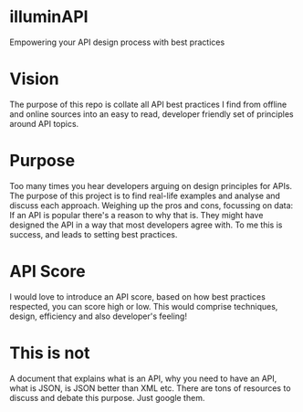 illuminAPI
==========

Empowering your API design process with best practices

# Vision
The purpose of this repo is collate all API best practices I find from offline and online sources into an easy to read, developer friendly set of principles around API topics.
# Purpose
Too many times you hear developers arguing on design principles for APIs. The purpose of this project is to find real-life examples and analyse and discuss each approach. Weighing up the pros and cons, focussing on data: If an API is popular there's a reason to why that is. They might have designed the API in a way that most developers agree with. To me this is success, and leads to setting best practices.
# API Score
I would love to introduce an API score, based on how best practices respected, you can score high or low. This would comprise techniques, design, efficiency and also developer's feeling!

# This is not
A document that explains what is an API, why you need to have an API, what is JSON, is JSON better than XML etc. There are tons of resources to discuss and debate this purpose. Just google them.
